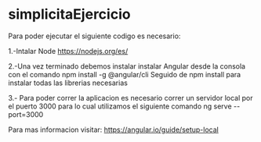 # simplicitaEjercicio
 
Para poder ejecutar el siguiente codigo es necesario: 

1.-Intalar Node https://nodejs.org/es/

2.-Una vez terminado debemos instalar instalar Angular desde la consola con el comando
npm install -g @angular/cli
Seguido de
npm install 
para instalar todas las librerias necesarias 

3.- Para poder correr la aplicacion es necesario correr un servidor local por el puerto 3000 para lo cual utilizamos el siguiente comando 
ng serve --port=3000

Para mas informacion visitar: https://angular.io/guide/setup-local
